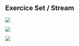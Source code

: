 ##  Exercice Set / Stream 

![](file:///D:/MainTpRepo/10_JAVA/_13042023/img/1.png)

![](file:///D:/MainTpRepo/10_JAVA/_13042023/img/2.png)

![](file:///D:/MainTpRepo/10_JAVA/_13042023/img/3.png)